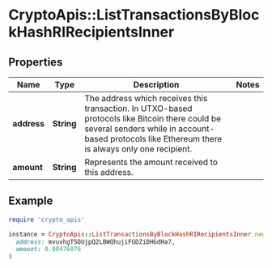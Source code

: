 # CryptoApis::ListTransactionsByBlockHashRIRecipientsInner

## Properties

| Name | Type | Description | Notes |
| ---- | ---- | ----------- | ----- |
| **address** | **String** | The address which receives this transaction. In UTXO-based protocols like Bitcoin there could be several senders while in account-based protocols like Ethereum there is always only one recipient. |  |
| **amount** | **String** | Represents the amount received to this address. |  |

## Example

```ruby
require 'crypto_apis'

instance = CryptoApis::ListTransactionsByBlockHashRIRecipientsInner.new(
  address: mvuvhgT5DUjpQ2LBWQhujiFGDZiDHGdHa7,
  amount: 0.00476076
)
```

